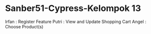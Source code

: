 # Sanber51-Cypress-Kelompok 13

Irfan : Register Feature
Putri : View and Update Shopping Cart
Angel : Choose Product(s)